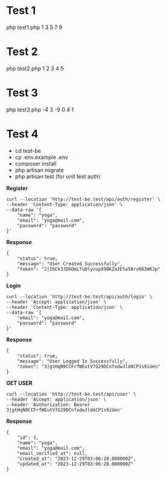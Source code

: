 # Test 1
php test1.php 1 3 5 7 9

# Test 2
php test2.php 1 2 3 4 5

# Test 3
php test3.php -4 3 -9 0 4 1

# Test 4
- cd test-be
- cp .env.example .env
- composer install
- php artisan migrate
- php artisan test (for unit test auth)

**Register**
```
curl --location 'http://test-be.test/api/auth/register' \
--header 'Content-Type: application/json' \
--data-raw '{
    "name": "yoga",
    "email": "yoga@mail.com",
    "password": "password"
}'
```
**Response**
```
{
    "status": true,
    "message": "User Created Successfully",
    "token": "2|I6Ck3JD6DmLTuQlyzupX90KZaJE5a58rv86IW6Jp"
}
```
**Login**
```
curl --location 'http://test-be.test/api/auth/login' \
--header 'Accept: application/json' \
--header 'Content-Type: application/json' \
--data-raw '{
    "email": "yoga@mail.com",
    "password": "password"
}'
```
**Response**
```
{
    "status": true,
    "message": "User Logged In Successfully",
    "token": "3|gtHqN9CCFrfWEutV7G29DCnfxdwJld4CP1s9iUen"
}
```

**GET USER**
```
curl --location 'http://test-be.test/api/user' \
--header 'Accept: application/json' \
--header 'Authorization: Bearer 3|gtHqN9CCFrfWEutV7G29DCnfxdwJld4CP1s9iUen'
```
**Response**
```
{
    "id": 3,
    "name": "yoga",
    "email": "yoga@mail.com",
    "email_verified_at": null,
    "created_at": "2023-12-29T03:06:28.000000Z",
    "updated_at": "2023-12-29T03:06:28.000000Z"
}
```


